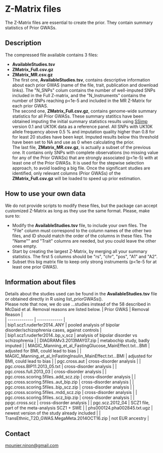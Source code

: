 # Z-Matrix files
[//]:========================================

The Z-Matrix files are essential to create the prior. They contain summary statistics of Prior GWASs.

## Description
[//]:*******

The compressed file available contains 3 files:    
- **AvailableStudies.tsv**   
- **ZMatrix_Full.csv.gz**   
- **ZMatrix_MR.csv.gz**  
The first one, **AvailableStudies.tsv**, contains descriptive information about each prior GWAS (name of the file, trait, publication and download links). The "N_SNPs" colum contains the number of well-imputed SNPs included in the Full Z-matrix, and the "N_Instruments" contains the number of SNPs reaching p<1e-5 and included in the MR Z-Matrix for each prior GWAS.     
The second one, **ZMatrix_Full.csv.gz**, contains genome-wide summary statistics for all Prior GWASs. These summary statitics have been obtained imputing the initial summary statistics results using [SSimp](https://github.com/zkutalik/ssimp_software) version 0.1 and UK10K data as a reference panel. All SNPs with UK10K allele frequency above 0.5 \% and imputation quality higher than 0.8 for for least 20 studies have been kept. Imputed results below this threshold have been set to NA and use as 0 when calculating the prior.   
The last file, **ZMatrix_MR.csv.gz**, is actually a subset of the previous one. It contains only SNPs with complete observations (no missing value for any of the Prior GWASs) that are strongly associated (p<1e-5) with at least one of the Prior GWASs. It is used for the stepwise selection approach, to avoid loading a big file. Once the significant studies are identified, only relevant columns (Prior GWASs) of the **ZMatrix_Full.csv.gz** will be loaded to speed up prior estimation.
  


## How to use your own data
[//]:*******

We do not provide scripts to modify these files, but the package can accept customized Z-Matrix as long as they use the same format. Please, make sure to:   
- Modify the **AvailableStudies.tsv** file, to include your own files. The "File" column must correspond to the column names of the other two files, and ID should match the order of the columns in these files. The "Name"" and	"Trait"	 columns are needed, but you could leave the other ones empty.    
- Start by creating the largest Z-Matrix, by merging all your summary statistics. The first 5 columns should be "rs", "chr", "pos", "A1" and "A2".    
- Subset this big matrix file to keep only strong instruments (p<1e-5 for at least one prior GWAS).    

  
## Information about files
[//]:*******
Details about the studies used can be found in the **AvailableStudies.tsv** file or obtained directly in R using list_priorGWASs().   
Please note that now, we do use ...studies instead of the 58 described in McDaid et al. Removal reasons are listed below.
|            Prior GWAS            | Removal Reason |    
| ------------- | ------------- |    
| bip1.scz1.ruderfer2014..ANY  | pooled analysis of bipolar disorder/schizophrenia cases, against controls  |   
| bip1.scz1.ruderfer2014..bp_v_scz  | analysis of bipolar disorder vs schizophrenia  |
| DIAGRAMv3.2013MAY07.zip  | metabochip study, badly imputed  |
| MAGIC_Manning_et_al_FastingGlucose_MainEffect.txt...BMI  | adjusted for BMI, could lead to bias  |
| MAGIC_Manning_et_al_lnFastingInsulin_MainEffect.txt...BMI  | adjusted for BMI, could lead to bias  |
| pgc.cross.aut  | cross-disorder analysis  |
| pgc.cross.BIP11.2013_05.txt  | cross-disorder analysis  |
| pgc.cross.full.2013_03  | cross-disorder analysis  |
| pgc.cross.scoring.5files..add_scz.zip  | cross-disorder analysis  |
| pgc.cross.scoring.5files..aut_bip.zip  | cross-disorder analysis  |
| pgc.cross.scoring.5files..bip_scz.zip  | cross-disorder analysis  |
| pgc.cross.scoring.5files..mdd_scz.zip  | cross-disorder analysis  |
| pgc.cross.scoring.5files..scz_bip.zip  | cross-disorder analysis  |
| ppgc.cross.scz  | cross-disorder analysis  |
| pgc.scz.2012_04  | SCZ1 file, part of the meta-analysis SCZ1 + SWE  |
| phs000124.pha002845.txt.ugz  | newest version of the study already included  |
| TransEthnic_T2D_GWAS.MegaMeta.2014OCT16.zip  | not EUR ancestry |



## Contact
<mounier.ninon@gmail.com>

